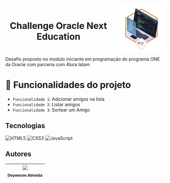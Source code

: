 <div align="center" style="display: flex; justify-content: center; align-items: center; gap: 10px;">
  <h1 style="display: inline; margin-right: 10px;">Challenge Oracle Next Education</h1>
  <img width="150px" src="./assets/badge.webp" />
</div>



Desafio proposto no modulo iniciante em programação do programa ONE da Oracle com parceria com Alura latam

# :hammer: Funcionalidades do projeto

- `Funcionalidade 1`: Adicionar amigos na lista
- `Funcionalidade 2`: Listar amigos
- `Funcionalidade 3`: Sortear um Amigo

## Tecnologias

![HTML5](https://img.shields.io/badge/html5-%23E34F26.svg?style=for-the-badge&logo=html5&logoColor=white)
![CSS3](https://img.shields.io/badge/css3-%231572B6.svg?style=for-the-badge&logo=css3&logoColor=white)
![JavaScript](https://img.shields.io/badge/javascript-%23323330.svg?style=for-the-badge&logo=javascript&logoColor=%23F7DF1E)

## Autores

| [<img loading="lazy" src="https://avatars.githubusercontent.com/u/117497966?v=4" width=115><br><sub>Deyweson Almeida</sub>](https://github.com/camilafernanda) | 
| :---: |

